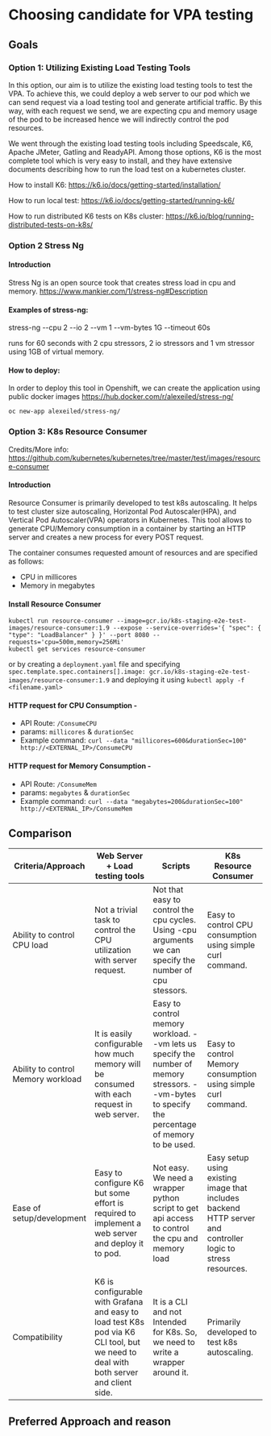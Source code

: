 # Choosing candidate for VPA testing

## Goals

### Option 1: Utilizing Existing Load Testing Tools

In this option, our aim is to utilize the existing load testing tools to test
the VPA. To achieve this, we could deploy a web server to our pod
which we can send request via a load testing tool and generate artificial traffic.
By this way, with each request we send, we are expecting cpu and memory usage of
the pod to be increased hence we will indirectly control the pod resources.

We went through the existing load testing tools including Speedscale, K6,
Apache JMeter, Gatling and ReadyAPI. Among those options, K6 is the most complete tool
which is very easy to install, and they have extensive documents describing 
how to run the load test on a kubernetes cluster.

How to install K6:
https://k6.io/docs/getting-started/installation/

How to run local test:
https://k6.io/docs/getting-started/running-k6/

How to run distributed K6 tests on K8s cluster:
https://k6.io/blog/running-distributed-tests-on-k8s/

### Option 2 Stress Ng 

#### Introduction
Stress Ng is an open source took that creates stress load in cpu and memory. 
https://www.mankier.com/1/stress-ng#Description

#### Examples of stress-ng:
stress-ng --cpu 2 --io 2 --vm 1 --vm-bytes 1G --timeout 60s

runs for 60 seconds with 2 cpu stressors, 2 io stressors and 1 vm stressor using 1GB of virtual memory.

#### How to deploy:
In order to deploy this tool in Openshift, we can create the application using public docker images https://hub.docker.com/r/alexeiled/stress-ng/

```
oc new-app alexeiled/stress-ng/
```


### Option 3: K8s Resource Consumer
Credits/More info: https://github.com/kubernetes/kubernetes/tree/master/test/images/resource-consumer

#### Introduction
Resource Consumer is primarily developed to test k8s autoscaling. It helps to test cluster size autoscaling, Horizontal Pod Autoscaler(HPA), and Vertical Pod Autoscaler(VPA) operators in Kubernetes. This tool allows to generate CPU/Memory consumption in a container by starting an HTTP server and creates a new process for every POST request.

The container consumes requested amount of resources and are specified as follows:
- CPU in millicores
- Memory in megabytes

#### Install Resource Consumer
```
kubectl run resource-consumer --image=gcr.io/k8s-staging-e2e-test-images/resource-consumer:1.9 --expose --service-overrides='{ "spec": { "type": "LoadBalancer" } }' --port 8080 --requests='cpu=500m,memory=256Mi'
kubectl get services resource-consumer
```
or by creating a ```deployment.yaml``` file and specifying ```spec.template.spec.containers[].image: gcr.io/k8s-staging-e2e-test-images/resource-consumer:1.9``` and deploying it using ```kubectl apply -f <filename.yaml>```

#### HTTP request for CPU Consumption - 
- API Route: ```/ConsumeCPU```
- params: ```millicores``` & ```durationSec```
- Example command: ```curl --data "millicores=600&durationSec=100" http://<EXTERNAL_IP>/ConsumeCPU```

#### HTTP request for Memory Consumption - 
- API Route: ```/ConsumeMem```
- params: ```megabytes``` & ```durationSec```
- Example command: ```curl --data "megabytes=200&durationSec=100" http://<EXTERNAL_IP>/ConsumeMem```


## Comparison

| Criteria/Approach                  | Web Server + Load testing tools | Scripts | K8s Resource Consumer |
|------------------------------------|---------------------------------|---------|-----------------------|
| Ability to control CPU load        | Not a trivial task to control the CPU utilization with server request.                               | Not that easy to control the cpu cycles.  Using -cpu arguments we can specify the number of cpu stessors.    | Easy to control CPU consumption using simple curl command.                      | 
| Ability to control Memory workload | It is easily configurable how much memory will be consumed with each request in web server.                                | Easy to control memory workload. --vm lets us specify the number of memory stressors. --vm-bytes to specify the percentage of memory to be used.       | Easy to control Memory consumption using simple curl command.                      |
| Ease of setup/development          | Easy to configure K6 but some effort is required to implement a web server and deploy it to pod. | Not easy. We need a wrapper python script to get api access to control the cpu and memory load  | Easy setup using existing image that includes backend HTTP server and controller logic to stress resources.                      |
| Compatibility                      | K6 is configurable with Grafana and easy to load test K8s pod via K6 CLI tool, but we need to deal with both server and client side.                                 | It is a CLI and not Intended for K8s. So, we need to write a wrapper around it.     | Primarily developed to test k8s autoscaling.                      |

## Preferred Approach and reason

